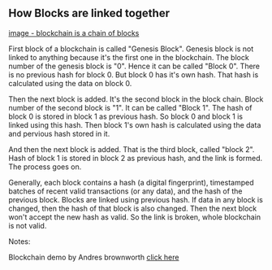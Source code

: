## How Blocks are linked together

[image - blockchain is a chain of blocks](/assets//img/blocks-in-a-blockchain.png)

First block of a blockchain is called "Genesis Block". Genesis block is not linked to anything because it's the first one in the blockchain. The block number of the genesis block is "0". Hence it can be called "Block 0". There is no previous hash for block 0. But block 0 has it's own hash. That hash is calculated using the data on block 0.

Then the next block is added. It's the second block in the block chain. Block number of the second block is "1". It can be called "Block 1". The hash of block 0 is stored in block 1 as previous hash. So block 0 and block 1 is linked using this hash. Then block 1's own hash is calculated using the data and pervious hash stored in it.

And then the next block is added. That is the third block, called "block 2". Hash of block 1 is stored in block 2 as previous hash, and the link is formed. The process goes on.

Generally, each block contains a hash (a digital fingerprint), timestamped batches of recent valid transactions (or any data), and the hash of the previous block. Blocks are linked using previous hash. If data in any block is changed, then the hash of that block is also changed. Then the next block won't accept the new hash as valid. So the link is broken, whole blockchain is not valid.

Notes:

Blockchain demo by Andres brownworth [click here](https://andersbrownworth.com/blockchain/hash)
